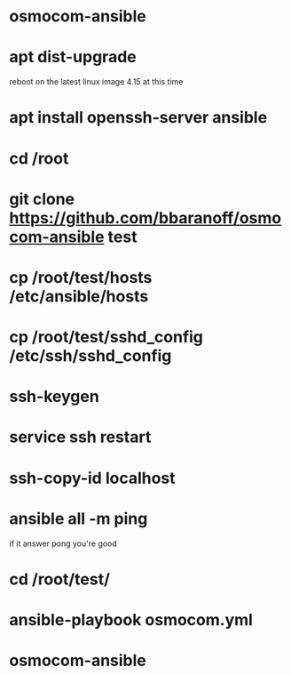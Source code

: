 # osmocom-ansible
# apt dist-upgrade
reboot on the latest linux image 4.15 at this time
# apt install openssh-server ansible
# cd /root
# git clone https://github.com/bbaranoff/osmocom-ansible test
# cp /root/test/hosts /etc/ansible/hosts
# cp /root/test/sshd_config /etc/ssh/sshd_config
# ssh-keygen
# service ssh restart
# ssh-copy-id localhost
# ansible all -m ping

if it answer pong you're good

# cd /root/test/
# ansible-playbook osmocom.yml
# osmocom-ansible
